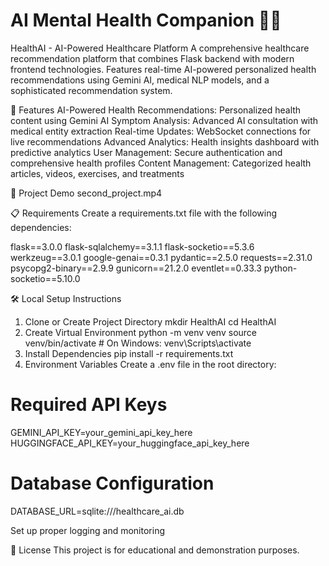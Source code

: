 # AI Mental Health Companion 🧠💬

HealthAI - AI-Powered Healthcare Platform
A comprehensive healthcare recommendation platform that combines Flask backend with modern frontend technologies. Features real-time AI-powered personalized health recommendations using Gemini AI, medical NLP models, and a sophisticated recommendation system.

🚀 Features
AI-Powered Health Recommendations: Personalized health content using Gemini AI
Symptom Analysis: Advanced AI consultation with medical entity extraction
Real-time Updates: WebSocket connections for live recommendations
Advanced Analytics: Health insights dashboard with predictive analytics
User Management: Secure authentication and comprehensive health profiles
Content Management: Categorized health articles, videos, exercises, and treatments

🎥 Project Demo
 second_project.mp4 
 
📋 Requirements
Create a requirements.txt file with the following dependencies:

flask==3.0.0
flask-sqlalchemy==3.1.1
flask-socketio==5.3.6
werkzeug==3.0.1
google-genai==0.3.1
pydantic==2.5.0
requests==2.31.0
psycopg2-binary==2.9.9
gunicorn==21.2.0
eventlet==0.33.3
python-socketio==5.10.0

🛠️ Local Setup Instructions
1. Clone or Create Project Directory
mkdir HealthAI
cd HealthAI
2. Create Virtual Environment
python -m venv venv
source venv/bin/activate  # On Windows: venv\Scripts\activate
3. Install Dependencies
pip install -r requirements.txt
4. Environment Variables
Create a .env file in the root directory:

# Required API Keys
GEMINI_API_KEY=your_gemini_api_key_here
HUGGINGFACE_API_KEY=your_huggingface_api_key_here

# Database Configuration
DATABASE_URL=sqlite:///healthcare_ai.db


Set up proper logging and monitoring



📄 License
This project is for educational and demonstration purposes.
